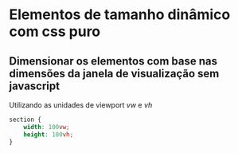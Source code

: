 # Elementos de tamanho dinâmico com css puro

## Dimensionar os elementos com base nas dimensões da janela de visualização sem javascript

Utilizando as unidades de viewport _vw_ e _vh_

```css
section {
    width: 100vw;
    height: 100vh;
}
```